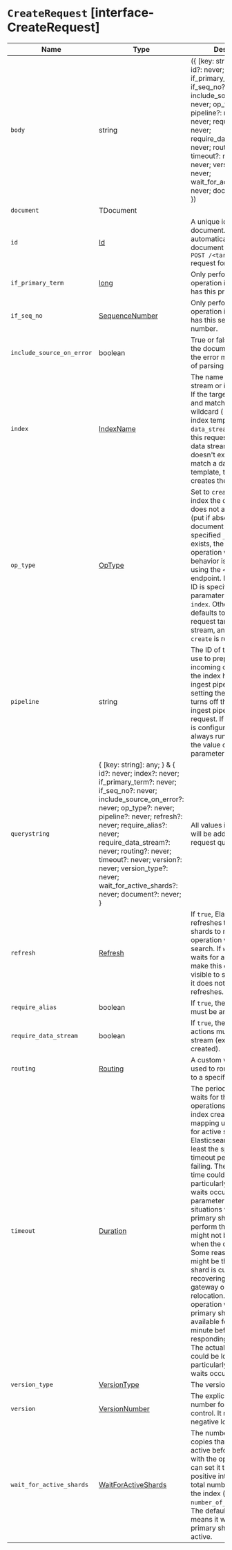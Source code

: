 # `CreateRequest` [interface-CreateRequest]

| Name | Type | Description |
| - | - | - |
| `body` | string | ({ [key: string]: any; } & { id?: never; index?: never; if_primary_term?: never; if_seq_no?: never; include_source_on_error?: never; op_type?: never; pipeline?: never; refresh?: never; require_alias?: never; require_data_stream?: never; routing?: never; timeout?: never; version?: never; version_type?: never; wait_for_active_shards?: never; document?: never; }) | All values in `body` will be added to the request body. |
| `document` | TDocument | &nbsp; |
| `id` | [Id](./Id.md) | A unique identifier for the document. To automatically generate a document ID, use the `POST /<target>/_doc/` request format. |
| `if_primary_term` | [long](./long.md) | Only perform the operation if the document has this primary term. |
| `if_seq_no` | [SequenceNumber](./SequenceNumber.md) | Only perform the operation if the document has this sequence number. |
| `include_source_on_error` | boolean | True or false if to include the document source in the error message in case of parsing errors. |
| `index` | [IndexName](./IndexName.md) | The name of the data stream or index to target. If the target doesn't exist and matches the name or wildcard ( `*`) pattern of an index template with a `data_stream` definition, this request creates the data stream. If the target doesn't exist and doesn’t match a data stream template, this request creates the index. |
| `op_type` | [OpType](./OpType.md) | Set to `create` to only index the document if it does not already exist (put if absent). If a document with the specified `_id` already exists, the indexing operation will fail. The behavior is the same as using the `<index>/_create` endpoint. If a document ID is specified, this paramater defaults to `index`. Otherwise, it defaults to `create`. If the request targets a data stream, an `op_type` of `create` is required. |
| `pipeline` | string | The ID of the pipeline to use to preprocess incoming documents. If the index has a default ingest pipeline specified, setting the value to `_none` turns off the default ingest pipeline for this request. If a final pipeline is configured, it will always run regardless of the value of this parameter. |
| `querystring` | { [key: string]: any; } & { id?: never; index?: never; if_primary_term?: never; if_seq_no?: never; include_source_on_error?: never; op_type?: never; pipeline?: never; refresh?: never; require_alias?: never; require_data_stream?: never; routing?: never; timeout?: never; version?: never; version_type?: never; wait_for_active_shards?: never; document?: never; } | All values in `querystring` will be added to the request querystring. |
| `refresh` | [Refresh](./Refresh.md) | If `true`, Elasticsearch refreshes the affected shards to make this operation visible to search. If `wait_for`, it waits for a refresh to make this operation visible to search. If `false`, it does nothing with refreshes. |
| `require_alias` | boolean | If `true`, the destination must be an index alias. |
| `require_data_stream` | boolean | If `true`, the request's actions must target a data stream (existing or to be created). |
| `routing` | [Routing](./Routing.md) | A custom value that is used to route operations to a specific shard. |
| `timeout` | [Duration](./Duration.md) | The period the request waits for the following operations: automatic index creation, dynamic mapping updates, waiting for active shards. Elasticsearch waits for at least the specified timeout period before failing. The actual wait time could be longer, particularly when multiple waits occur. This parameter is useful for situations where the primary shard assigned to perform the operation might not be available when the operation runs. Some reasons for this might be that the primary shard is currently recovering from a gateway or undergoing relocation. By default, the operation will wait on the primary shard to become available for at least 1 minute before failing and responding with an error. The actual wait time could be longer, particularly when multiple waits occur. |
| `version_type` | [VersionType](./VersionType.md) | The version type. |
| `version` | [VersionNumber](./VersionNumber.md) | The explicit version number for concurrency control. It must be a non-negative long number. |
| `wait_for_active_shards` | [WaitForActiveShards](./WaitForActiveShards.md) | The number of shard copies that must be active before proceeding with the operation. You can set it to `all` or any positive integer up to the total number of shards in the index ( `number_of_replicas+1`). The default value of `1` means it waits for each primary shard to be active. |
